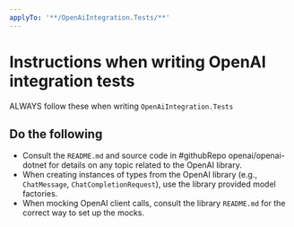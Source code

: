 ```yaml
---
applyTo: '**/OpenAiIntegration.Tests/**'
---
```

# Instructions when writing OpenAI integration tests

ALWAYS follow these when writing `OpenAiIntegration.Tests`

## Do the following

* Consult the `README.md` and source code in #githubRepo openai/openai-dotnet for details on any topic related to the OpenAI library.
* When creating instances of types from the OpenAI library (e.g., `ChatMessage`, `ChatCompletionRequest`), use the library provided model factories.
* When mocking OpenAI client calls, consult the library `README.md` for the correct way to set up the mocks.

